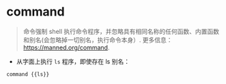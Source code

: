 # command

> 命令强制 shell 执行命令程序，并忽略具有相同名称的任何函数、内置函数和别名(会忽略掉一切别名，执行命令本身）.
> 更多信息：<https://manned.org/command>.

- 从字面上执行 `ls` 程序，即使存在 ls 别名：

`command {{ls}}`
